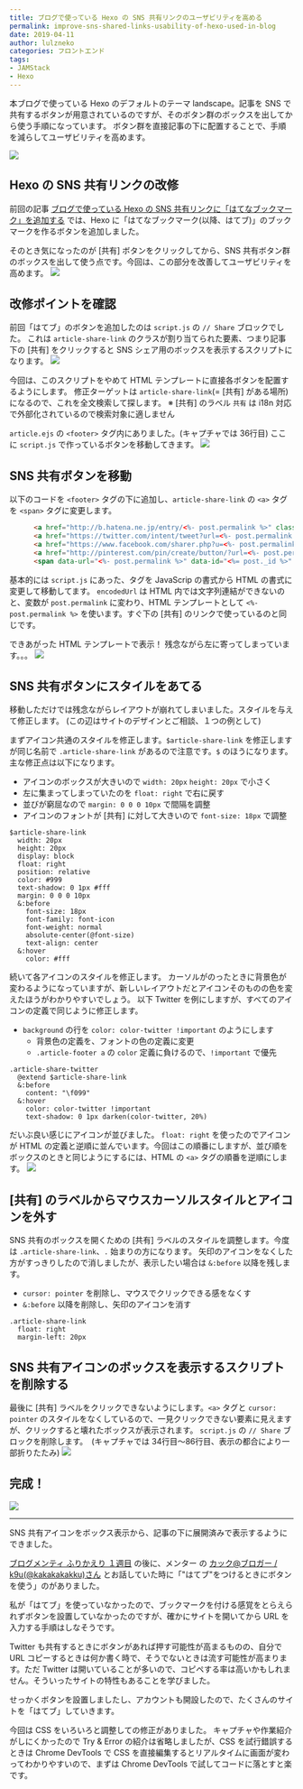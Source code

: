 ```yaml
---
title: ブログで使っている Hexo の SNS 共有リンクのユーザビリティを高める
permalink: improve-sns-shared-links-usability-of-hexo-used-in-blog
date: 2019-04-11
author: lulzneko
categories: フロントエンド
tags:
- JAMStack
- Hexo
---
```


本ブログで使っている Hexo のデフォルトのテーマ landscape。記事を SNS で共有するボタンが用意されているのですが、そのボタン群のボックスを出してから使う手順になっています。
ボタン群を直接記事の下に配置することで、手順を減らしてユーザビリティを高めます。

![](/articles/assets/lulzneko/serverless/hexo/hexo.png)


## Hexo の SNS 共有リンクの改修
前回の記事 [ブログで使っている Hexo の SNS 共有リンクに「はてなブックマーク」を追加する](https://riotz.works/articles/2019/04/10/add-hatena-bookmark-to-sns-share-link-of-hexo-used-in-blog/) では、Hexo に「はてなブックマーク(以降、はてブ)」のブックマークを作るボタンを追加しました。

そのとき気になったのが [共有] ボタンをクリックしてから、SNS 共有ボタン群のボックスを出して使う点です。今回は、この部分を改善してユーザビリティを高めます。
![](/articles/assets/lulzneko/serverless/hexo/01-05.png)


## 改修ポイントを確認
前回「はてブ」のボタンを追加したのは `script.js` の `// Share` ブロックでした。
これは `article-share-link` のクラスが割り当てられた要素、つまり記事下の [共有] をクリックすると SNS シェア用のボックスを表示するスクリプトになります。
![](/articles/assets/lulzneko/serverless/hexo/01-03.png)

今回は、このスクリプトをやめて HTML テンプレートに直接各ボタンを配置するようにします。
修正ターゲットは `article-share-link`(= [共有] がある場所)になるので、これを全文検索して探します。
※ [共有] のラベル `共有` は i18n 対応で外部化されているので検索対象に適しません

`article.ejs` の `<footer>` タグ内にありました。(キャプチャでは 36行目)
ここに `script.js` で作っているボタンを移動してきます。
![](/articles/assets/lulzneko/serverless/hexo/02-01.png)


## SNS 共有ボタンを移動
以下のコードを `<footer>` タグの下に追加し、`article-share-link` の `<a>` タグを `<span>` タグに変更します。
```html
      <a href="http://b.hatena.ne.jp/entry/<%- post.permalink %>" class="article-share-hatena" target="_blank" title="このエントリーをはてなブックマークに追加"></a>
      <a href="https://twitter.com/intent/tweet?url=<%- post.permalink %>" class="article-share-twitter" target="_blank" title="Twitter"></a>
      <a href="https://www.facebook.com/sharer.php?u=<%- post.permalink %>" class="article-share-facebook" target="_blank" title="Facebook"></a>
      <a href="http://pinterest.com/pin/create/button/?url=<%- post.permalink %>" class="article-share-pinterest" target="_blank" title="Pinterest"></a>
      <span data-url="<%- post.permalink %>" data-id="<%= post._id %>" class="article-share-link"><%= __('share') %>：</span>
```

基本的には `script.js` にあった、タグを JavaScrip の書式から HTML の書式に変更して移動してます。
`encodedUrl` は HTML 内では文字列連結ができないのと、変数が `post.permalink` に変わり、HTML テンプレートとして `<%- post.permalink %>` を使います。すぐ下の [共有] のリンクで使っているのと同じです。

できあがった HTML テンプレートで表示！
残念ながら左に寄ってしまっています。。。
![](/articles/assets/lulzneko/serverless/hexo/02-02.png)


## SNS 共有ボタンにスタイルをあてる
移動しただけでは残念ながらレイアウトが崩れてしまいました。スタイルを与えて修正します。
(この辺はサイトのデザインとご相談、１つの例として)

まずアイコン共通のスタイルを修正します。`$article-share-link` を修正しますが同じ名前で `.article-share-link` があるので注意です。`$` のほうになります。
主な修正点は以下になります。
- アイコンのボックスが大きいので `width: 20px` `height: 20px` で小さく
- 左に集まってしまっていたのを `float: right` で右に戻す
- 並びが窮屈なので `margin: 0 0 0 10px` で間隔を調整
- アイコンのフォントが [共有] に対して大きいので `font-size: 18px` で調整
```stylus
$article-share-link
  width: 20px
  height: 20px
  display: block
  float: right
  position: relative
  color: #999
  text-shadow: 0 1px #fff
  margin: 0 0 0 10px
  &:before
    font-size: 18px
    font-family: font-icon
    font-weight: normal
    absolute-center(@font-size)
    text-align: center
  &:hover
    color: #fff
```

続いて各アイコンのスタイルを修正します。
カーソルがのったときに背景色が変わるようになっていますが、新しいレイアウトだとアイコンそのものの色を変えたほうがわかりやすいでしょう。
以下 Twitter を例にしますが、すべてのアイコンの定義で同じように修正します。
- `background` の行を `color: color-twitter !important` のようにします
  - 背景色の定義を、フォントの色の定義に変更
  - `.article-footer a` の `color` 定義に負けるので、`!important` で優先
```stylus
.article-share-twitter
  @extend $article-share-link
  &:before
    content: "\f099"
  &:hover
    color: color-twitter !important
    text-shadow: 0 1px darken(color-twitter, 20%)
```

だいぶ良い感じにアイコンが並びました。
`float: right` を使ったのでアイコンが HTML の定義と逆順に並んでいます。今回はこの順番にしますが、並び順をボックスのときと同じようにするには、HTML の `<a>` タグの順番を逆順にします。
![](/articles/assets/lulzneko/serverless/hexo/02-03.png)


## [共有] のラベルからマウスカーソルスタイルとアイコンを外す
SNS 共有のボックスを開くための [共有] ラベルのスタイルを調整します。今度は `.article-share-link`、`.` 始まりの方になります。
矢印のアイコンをなくした方がすっきりしたので消しましたが、表示したい場合は `&:before` 以降を残します。
- `cursor: pointer` を削除し、マウスでクリックできる感をなくす
- `&:before` 以降を削除し、矢印のアイコンを消す
```stylus
.article-share-link
  float: right
  margin-left: 20px
```


## SNS 共有アイコンのボックスを表示するスクリプトを削除する
最後に [共有] ラベルをクリックできないようにします。`<a>` タグと `cursor: pointer` のスタイルをなくしているので、一見クリックできない要素に見えますが、クリックすると壊れたボックスが表示されます。
`script.js` の `// Share` ブロックを削除します。　(キャプチャでは 34行目～86行目、表示の都合により一部折りたたみ)
![](/articles/assets/lulzneko/serverless/hexo/02-04.png)


## 完成！
![](/articles/assets/lulzneko/serverless/hexo/02-05.png)


----

SNS 共有アイコンをボックス表示から、記事の下に展開済みで表示するようにできました。

[ブログメンティ ふりかえり １週目](https://riotz.works/articles/2019/04/09/review-of-k9us-blog-mentee-first-week/) の後に、メンター の [カック@ブロガー / k9u(@kakakakakku)さん](https://twitter.com/kakakakakku)  とお話していた時に「"はてブ"をつけるときにボタンを使う」のがありました。

私が「はてブ」を使っていなかったので、ブックマークを付ける感覚をとらえられずボタンを設置していなかったのですが、確かにサイトを開いてから URL を入力する手順はしなそうです。

Twitter も共有するときにボタンがあれば押す可能性が高まるものの、自分で URL コピーするときは何か書く時で、そうでないときは流す可能性が高まります。ただ Twitter は開いていることが多いので、コピペする率は高いかもしれません。そういったサイトの特性もあることを学びました。

せっかくボタンを設置しましたし、アカウントも開設したので、たくさんのサイトを「はてブ」していきます。

今回は CSS をいろいろと調整しての修正がありました。
キャプチャや作業紹介がしにくかったので Try & Error の紹介は省略しましたが、CSS を試行錯誤するときは Chrome DevTools で CSS を直接編集するとリアルタイムに画面が変わってわかりやすいので、まずは Chrome DevTools で試してコードに落とすと楽です。
